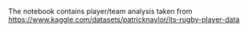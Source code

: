 The notebook contains player/team analysis taken from https://www.kaggle.com/datasets/patricknaylor/its-rugby-player-data
